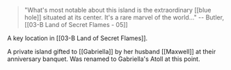 > "What's most notable about this island is the extraordinary [[blue hole]] situated at its center. It's a rare marvel of the world..."
> -- Butler, [[03-B Land of Secret Flames - 05]]

A key location in [[03-B Land of Secret Flames]].

A private island gifted to [[Gabriella]] by her husband [[Maxwell]] at their anniversary banquet. Was renamed to Gabriella's Atoll at this point. 